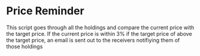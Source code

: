# Price Reminder

This script goes through all the holdings and compare the current price with the target price. If the current price is within 3% if the target price of above the target price, an email is sent out to the receivers notifiying them of those holdings
